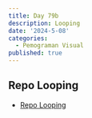 ```yaml
---
title: Day 79b
description: Looping
date: '2024-5-08'
categories:
  - Pemograman Visual
published: true
---
```


## Repo Looping

- [Repo Looping](https://github.com/razaq-himawan/PemogramanVisual/tree/main/Looping)
